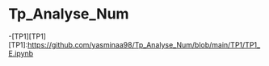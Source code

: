# Tp_Analyse_Num
-[TP1][TP1]
 [TP1]:https://github.com/yasminaa98/Tp_Analyse_Num/blob/main/TP1/TP1_E.ipynb
